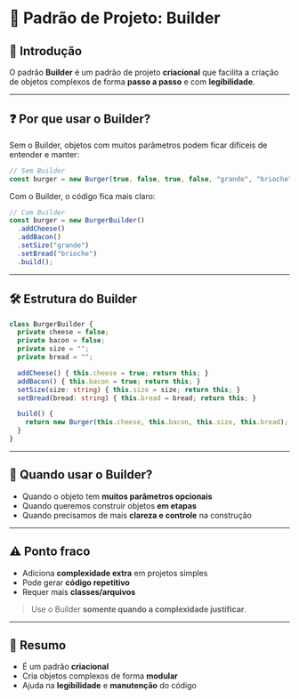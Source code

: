 
# 🧱 Padrão de Projeto: Builder

## 🧩 Introdução

O padrão **Builder** é um padrão de projeto **criacional** que facilita a criação de objetos complexos de forma **passo a passo** e com **legibilidade**.

---

## ❓ Por que usar o Builder?

Sem o Builder, objetos com muitos parâmetros podem ficar difíceis de entender e manter:

```ts
// Sem Builder
const burger = new Burger(true, false, true, false, "grande", "brioche");
```

Com o Builder, o código fica mais claro:

```ts
// Com Builder
const burger = new BurgerBuilder()
  .addCheese()
  .addBacon()
  .setSize("grande")
  .setBread("brioche")
  .build();
```

---

## 🛠️ Estrutura do Builder

```ts
class BurgerBuilder {
  private cheese = false;
  private bacon = false;
  private size = "";
  private bread = "";

  addCheese() { this.cheese = true; return this; }
  addBacon() { this.bacon = true; return this; }
  setSize(size: string) { this.size = size; return this; }
  setBread(bread: string) { this.bread = bread; return this; }

  build() {
    return new Burger(this.cheese, this.bacon, this.size, this.bread);
  }
}
```

---

## 🎯 Quando usar o Builder?

- Quando o objeto tem **muitos parâmetros opcionais**
- Quando queremos construir objetos **em etapas**
- Quando precisamos de mais **clareza e controle** na construção

---

## ⚠️ Ponto fraco

- Adiciona **complexidade extra** em projetos simples
- Pode gerar **código repetitivo**
- Requer mais **classes/arquivos**

> Use o Builder **somente quando a complexidade justificar**.

---

## 🧠 Resumo

- É um padrão **criacional**
- Cria objetos complexos de forma **modular**
- Ajuda na **legibilidade** e **manutenção** do código
